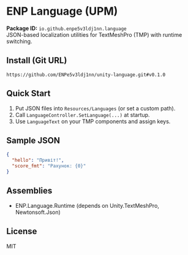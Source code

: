 # ENP Language (UPM)

**Package ID:** `io.github.enpe5v3ldj1nn.language`  
JSON-based localization utilities for TextMeshPro (TMP) with runtime switching.

## Install (Git URL)
`https://github.com/ENPe5v3ldj1nn/unity-language.git#v0.1.0`

## Quick Start
1. Put JSON files into `Resources/Languages` (or set a custom path).
2. Call `LanguageController.SetLanguage(...)` at startup.
3. Use `LanguageText` on your TMP components and assign keys.

## Sample JSON
```json
{
  "hello": "Привіт!",
  "score_fmt": "Рахунок: {0}"
}
```

## Assemblies
- ENP.Language.Runtime (depends on Unity.TextMeshPro, Newtonsoft.Json)

## License
MIT

